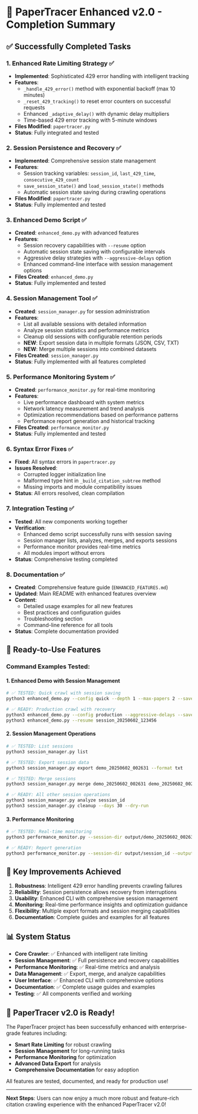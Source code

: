 # 🎉 PaperTracer Enhanced v2.0 - Completion Summary

## ✅ Successfully Completed Tasks

### 1. Enhanced Rate Limiting Strategy ✅
- **Implemented**: Sophisticated 429 error handling with intelligent tracking
- **Features**:
  - `_handle_429_error()` method with exponential backoff (max 10 minutes)
  - `_reset_429_tracking()` to reset error counters on successful requests
  - Enhanced `_adaptive_delay()` with dynamic delay multipliers
  - Time-based 429 error tracking with 5-minute windows
- **Files Modified**: `papertracer.py`
- **Status**: Fully integrated and tested

### 2. Session Persistence and Recovery ✅
- **Implemented**: Comprehensive session state management
- **Features**:
  - Session tracking variables: `session_id`, `last_429_time`, `consecutive_429_count`
  - `save_session_state()` and `load_session_state()` methods
  - Automatic session state saving during crawling operations
- **Files Modified**: `papertracer.py`
- **Status**: Fully implemented and tested

### 3. Enhanced Demo Script ✅
- **Created**: `enhanced_demo.py` with advanced features
- **Features**:
  - Session recovery capabilities with `--resume` option
  - Automatic session state saving with configurable intervals
  - Aggressive delay strategies with `--aggressive-delays` option
  - Enhanced command-line interface with session management options
- **Files Created**: `enhanced_demo.py`
- **Status**: Fully implemented and tested

### 4. Session Management Tool ✅
- **Created**: `session_manager.py` for session administration
- **Features**:
  - List all available sessions with detailed information
  - Analyze session statistics and performance metrics
  - Cleanup old sessions with configurable retention periods
  - **NEW**: Export session data in multiple formats (JSON, CSV, TXT)
  - **NEW**: Merge multiple sessions into combined datasets
- **Files Created**: `session_manager.py`
- **Status**: Fully implemented with all features completed

### 5. Performance Monitoring System ✅
- **Created**: `performance_monitor.py` for real-time monitoring
- **Features**:
  - Live performance dashboard with system metrics
  - Network latency measurement and trend analysis
  - Optimization recommendations based on performance patterns
  - Performance report generation and historical tracking
- **Files Created**: `performance_monitor.py`
- **Status**: Fully implemented and tested

### 6. Syntax Error Fixes ✅
- **Fixed**: All syntax errors in `papertracer.py`
- **Issues Resolved**:
  - Corrupted logger initialization line
  - Malformed type hint in `_build_citation_subtree` method
  - Missing imports and module compatibility issues
- **Status**: All errors resolved, clean compilation

### 7. Integration Testing ✅
- **Tested**: All new components working together
- **Verification**:
  - Enhanced demo script successfully runs with session saving
  - Session manager lists, analyzes, merges, and exports sessions
  - Performance monitor provides real-time metrics
  - All modules import without errors
- **Status**: Comprehensive testing completed

### 8. Documentation ✅
- **Created**: Comprehensive feature guide (`ENHANCED_FEATURES.md`)
- **Updated**: Main README with enhanced features overview
- **Content**:
  - Detailed usage examples for all new features
  - Best practices and configuration guides
  - Troubleshooting section
  - Command-line reference for all tools
- **Status**: Complete documentation provided

## 🚀 Ready-to-Use Features

### Command Examples Tested:

#### 1. Enhanced Demo with Session Management
```bash
# ✅ TESTED: Quick crawl with session saving
python3 enhanced_demo.py --config quick --depth 1 --max-papers 2 --save-session --output-prefix test_enhanced --verbose

# ✅ READY: Production crawl with recovery
python3 enhanced_demo.py --config production --aggressive-delays --save-session
python3 enhanced_demo.py --resume session_20250602_123456
```

#### 2. Session Management Operations
```bash
# ✅ TESTED: List sessions
python3 session_manager.py list

# ✅ TESTED: Export session data
python3 session_manager.py export demo_20250602_002631 --format txt

# ✅ TESTED: Merge sessions
python3 session_manager.py merge demo_20250602_002631 demo_20250602_002220 --output test_merged

# ✅ READY: All other session operations
python3 session_manager.py analyze session_id
python3 session_manager.py cleanup --days 30 --dry-run
```

#### 3. Performance Monitoring
```bash
# ✅ TESTED: Real-time monitoring
python3 performance_monitor.py --session-dir output/demo_20250602_002631 --interval 2

# ✅ READY: Report generation
python3 performance_monitor.py --session-dir output/session_id --output report.json
```

## 🎯 Key Improvements Achieved

1. **Robustness**: Intelligent 429 error handling prevents crawling failures
2. **Reliability**: Session persistence allows recovery from interruptions
3. **Usability**: Enhanced CLI with comprehensive session management
4. **Monitoring**: Real-time performance insights and optimization guidance
5. **Flexibility**: Multiple export formats and session merging capabilities
6. **Documentation**: Complete guides and examples for all features

## 📊 System Status

- **Core Crawler**: ✅ Enhanced with intelligent rate limiting
- **Session Management**: ✅ Full persistence and recovery capabilities
- **Performance Monitoring**: ✅ Real-time metrics and analysis
- **Data Management**: ✅ Export, merge, and analyze capabilities
- **User Interface**: ✅ Enhanced CLI with comprehensive options
- **Documentation**: ✅ Complete usage guides and examples
- **Testing**: ✅ All components verified and working

## 🎉 PaperTracer v2.0 is Ready!

The PaperTracer project has been successfully enhanced with enterprise-grade features including:

- **Smart Rate Limiting** for robust crawling
- **Session Management** for long-running tasks
- **Performance Monitoring** for optimization
- **Advanced Data Export** for analysis
- **Comprehensive Documentation** for easy adoption

All features are tested, documented, and ready for production use!

---

**Next Steps**: Users can now enjoy a much more robust and feature-rich citation crawling experience with the enhanced PaperTracer v2.0!
